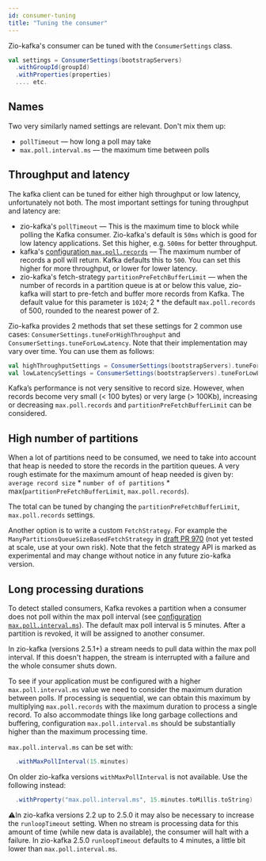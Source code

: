 ```yaml
---
id: consumer-tuning
title: "Tuning the consumer"
---
```


Zio-kafka's consumer can be tuned with the `ConsumerSettings` class. 

```scala
val settings = ConsumerSettings(bootstrapServers)
  .withGroupId(groupId)
  .withProperties(properties)
  .... etc.
```

## Names

Two very similarly named settings are relevant. Don't mix them up:

* `pollTimeout` — how long a poll may take
* `max.poll.interval.ms` — the maximum time between polls

## Throughput and latency

The kafka client can be tuned for either high throughput or low latency, unfortunately not both.
The most important settings for tuning throughput and latency are:

* zio-kafka's `pollTimeout` — This is the maximum time to block while polling the Kafka consumer. Zio-kafka's default
  is `50ms` which is good for low latency applications. Set this higher, e.g. `500ms` for better throughput.
* kafka's [configuration `max.poll.records`](https://kafka.apache.org/documentation/#consumerconfigs_max.poll.records) — The maximum number of records a poll will return. Kafka defaults
  this to `500`. You can set this higher for more throughput, or lower for lower latency.
* zio-kafka's fetch-strategy `partitionPreFetchBufferLimit` — when the number of records in a partition queue is
  at or below this value, zio-kafka will start to pre-fetch and buffer more records from Kafka. The default value for
  this parameter is `1024`; 2 * the default `max.poll.records` of 500, rounded to the nearest power of 2.

Zio-kafka provides 2 methods that set these settings for 2 common use cases: `ConsumerSettings.tuneForHighThroughput`
and `ConsumerSettings.tuneForLowLatency`.
Note that their implementation may vary over time. You can use them as follows:

```scala
val highThroughputSettings = ConsumerSettings(bootstrapServers).tuneForHighThroughput
val lowLatencySettings = ConsumerSettings(bootstrapServers).tuneForLowLatency
```

Kafka’s performance is not very sensitive to record size. However, when records become very small (< 100 bytes) or very
large (> 100Kb), increasing or decreasing `max.poll.records` and `partitionPreFetchBufferLimit` can be considered.

## High number of partitions

When a lot of partitions need to be consumed, we need to take into account that heap is needed to store the records in
the partition queues. A very rough estimate for the maximum amount of heap needed is given by: `average record size` *
`number of of partitions` * max(`partitionPreFetchBufferLimit`, `max.poll.records`).

The total can be tuned by changing the `partitionPreFetchBufferLimit`, `max.poll.records` settings.

Another option is to write a custom `FetchStrategy`. For example the `ManyPartitionsQueueSizeBasedFetchStrategy` in
[draft PR 970](https://github.com/zio/zio-kafka/pull/970) (not yet tested at scale, use at your own risk). Note that the fetch strategy API is marked as
experimental and may change without notice in any future zio-kafka version.

## Long processing durations

To detect stalled consumers, Kafka revokes a partition when a consumer does not poll within the max poll interval (see
[configuration `max.poll.interval.ms`](https://kafka.apache.org/documentation/#consumerconfigs_max.poll.interval.ms)). The default max poll interval is 5 minutes. After a partition is revoked,
it will be assigned to another consumer.

In zio-kafka (versions 2.5.1+) a stream needs to pull data within the max poll interval. If this doesn't happen, the
stream is interrupted with a failure and the whole consumer shuts down.

To see if your application must be configured with a higher `max.poll.interval.ms` value we need to consider the
maximum duration between polls. If processing is sequential, we can obtain this maximum by multiplying
`max.poll.records` with the maximum duration to process a single record. To also accommodate things like long garbage
collections and buffering, configuration `max.poll.interval.ms` should be substantially higher than the maximum
processing time.

`max.poll.interval.ms` can be set with:

```scala
  .withMaxPollInterval(15.minutes)
```

On older zio-kafka versions `withMaxPollInterval` is not available. Use the following instead:

```scala
  .withProperty("max.poll.interval.ms", 15.minutes.toMillis.toString)
```

⚠️In zio-kafka versions 2.2 up to 2.5.0 it may also be necessary to increase the `runloopTimeout` setting.
When no stream is processing data for this amount of time (while new data is available), the consumer will halt with a
failure. In zio-kafka 2.5.0 `runloopTimeout` defaults to 4 minutes, a little bit lower than `max.poll.interval.ms`.
